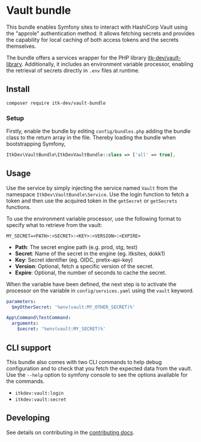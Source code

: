 # Vault bundle

This bundle enables Symfony sites to interact with HashiCorp Vault using the
"approle" authentication method. It allows fetching secrets and provides the
capability for local caching of both access tokens and the secrets themselves.

The bundle offers a services wrapper for the PHP
library [itk-dev/vault-library](https://github.com/itk-dev/vault-library).
Additionally, it includes an environment variable processor, enabling the
retrieval of secrets directly in `.env` files at runtime.

## Install

```shell
composer require itk-dev/vault-bundle
```

### Setup

Firstly, enable the bundle by editing `config/bundles.php` adding the bundle class
to the return array in the file. Thereby loading the bundle when bootstrapping
Symfony,

```php
ItkDev\VaultBundle\ItkDevVaultBundle::class => ['all' => true],
```

## Usage

Use the service by simply injecting the service named `Vault` from the
namespace `ItkDev\VaultBundle\Service`. Use the login function to fetch a token
and then use the acquired token in the `getSecret` or `getSecrets` functions.

To use the environment variable processor, use the following format to specify
what to retrieve from the vault:

```dotenv
MY_SECRET=<PATH>:<SECRET>:<KEY>:<VERSION>:<EXPIRE>
```

* __Path__: The secret engine path (e.g. prod, stg, test)
* __Secret__: Name of the secret in the engine (eg. itksites, dokk1)
* __Key__: Secret identifier (eg. OIDC, pretix-api-key)
* __Version__: Optional, fetch a specific version of the secret.
* __Expire__: Optional, the number of seconds to cache the secret.

When the variable have been defined, the next step is to activate the processor
on the variable in `config/services.yaml` using the `vault` keyword.

```yaml
parameters:
  $myOtherSecret: '%env(vault:MY_OTHER_SECRET)%'

App\Command\TestCommand:
  arguments:
    $secret: '%env(vault:MY_SECRET)%'
```

## CLI support

This bundle also comes with two CLI commands to help debug configuration and to
check that you fetch the expected data from the vault. Use the `--help` option
to symfony console to see the options available for the commands.

* `itkdev:vault:login`
* `itkdev:vault:secret`

## Developing

See details on contributing in the [contributing docs](/docs/CONTRIBUTING.md).
